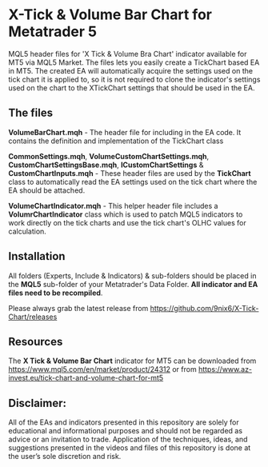 # X-Tick & Volume Bar Chart for Metatrader 5
MQL5 header files for 'X Tick & Volume Bra Chart' indicator available for MT5 via MQL5 Market. The files lets you easily create a TickChart based EA in MT5.
The created EA will automatically acquire the settings used on the tick chart it is applied to, so it is not required to clone the indicator's settings 
used on the chart to the XTickChart settings that should be used in the EA.

## The files
**VolumeBarChart.mqh** - The header file for including in the EA code. It contains the definition and implementation of the TickChart class

**CommonSettings.mqh**, **VolumeCustomChartSettings.mqh**, **CustomChartSettingsBase.mqh**, **ICustomChartSettings** & **CustomChartInputs.mqh**  - These header files are used by the **TickChart** class to automatically read the EA settings used on the tick chart where the EA should be attached.

**VolumeChartIndicator.mqh** - This helper header file includes a **VolumrChartIndicator** class which is used to patch MQL5 indicators to work directly on the tick charts and use the tick chart's OLHC values for calculation.

## Installation

All folders (Experts, Include & Indicators) & sub-folders should be placed in the **MQL5** sub-folder of your Metatrader's Data Folder.
**All indicator and EA files need to be recompiled**.

Please always grab the latest release from https://github.com/9nix6/X-Tick-Chart/releases

## Resources
The **X Tick & Volume Bar Chart** indicator for MT5 can be downloaded from https://www.mql5.com/en/market/product/24312
or from https://www.az-invest.eu/tick-chart-and-volume-chart-for-mt5

## Disclaimer:

All of the EAs and indicators presented in this repository are solely for educational and informational purposes and should not be regarded as advice or an invitation to trade. 
Application of the techniques, ideas, and suggestions presented in the videos and files of this repository is done at the user’s sole discretion and risk. 
